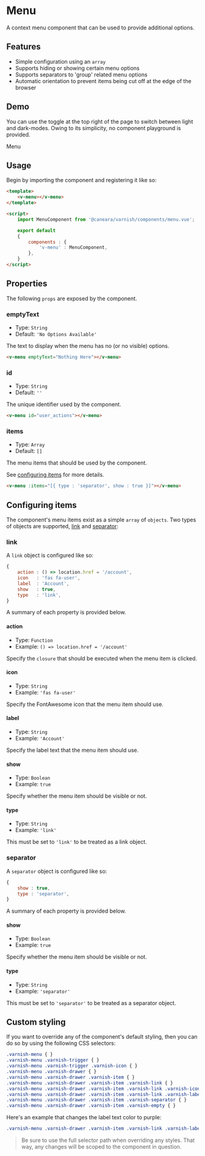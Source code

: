# Menu

A context menu component that can be used to provide additional options.

## Features

* Simple configuration using an `array`
* Supports hiding or showing certain menu options
* Supports separators to 'group' related menu options
* Automatic orientation to prevent items being cut off at the edge of the browser

## Demo

You can use the toggle at the top right of the page to switch between light and dark-modes. Owing to its simplicity, no component playground is provided.

<!-- Setup -->
<script setup>
    import { ref } from 'vue';
    import MenuComponent from '../../src/components/menu.vue';

    let items = ref([
        { type : 'link', show : true, icon : 'fas fa-user', label : 'Account', action: () => alert('clicked') },
        { type : 'separator', show : true },
        { type : 'link', show : true, icon : 'fas fa-right-to-bracket', label : 'Sign Out' },
    ]);
</script>

<!-- Demo -->
<div class="bg-gray-100 dark:bg-black flex justify-center rounded-md p-6 mt-8">
    Menu
    <ClientOnly>
        <MenuComponent :items="items"></MenuComponent>
    </ClientOnly>
</div>

## Usage

Begin by importing the component and registering it like so:

```html
<template>
    <v-menu></v-menu>
</template>

<script>
    import MenuComponent from '@caneara/varnish/components/menu.vue';

    export default
    {
        components : {
            'v-menu' : MenuComponent,
        },
    }
</script>
```

## Properties

The following `props` are exposed by the component.

### emptyText

- Type: `String`
- Default: `'No Options Available'`

The text to display when the menu has no (or no visible) options.

```html
<v-menu emptyText="Nothing Here"></v-menu>
```

### id

- Type: `String`
- Default: `''`

The unique identifier used by the component.

```html
<v-menu id="user_actions"></v-menu>
```

### items

- Type: `Array`
- Default: `[]`

The menu items that should be used by the component.

See [configuring items](#configuring-items) for more details.

```html
<v-menu :items="[{ type : 'separator', show : true }]"></v-menu>
```

## Configuring items

The component's menu items exist as a simple `array` of `objects`. Two types of objects are supported, [link](#link) and [separator](#separator):

### link

A `link` object is configured like so:

```js
{
    action : () => location.href = '/account',
    icon   : 'fas fa-user',
    label  : 'Account',
    show   : true,
    type   : 'link',
}
```

A summary of each property is provided below.

#### action

- Type: `Function`
- Example: `() => location.href = '/account'`

Specify the `closure` that should be executed when the menu item is clicked.

#### icon

- Type: `String`
- Example: `'fas fa-user'`

Specify the FontAwesome icon that the menu item should use.

#### label

- Type: `String`
- Example: `'Account'`

Specify the label text that the menu item should use.

#### show

- Type: `Boolean`
- Example: `true`

Specify whether the menu item should be visible or not.

#### type

- Type: `String`
- Example: `'link'`

This must be set to `'link'` to be treated as a link object.

### separator

A `separator` object is configured like so:

```js
{
    show : true,
    type : 'separator',
}
```

A summary of each property is provided below.

#### show

- Type: `Boolean`
- Example: `true`

Specify whether the menu item should be visible or not.

#### type

- Type: `String`
- Example: `'separator'`

This must be set to `'separator'` to be treated as a separator object.

## Custom styling

If you want to override any of the component's default styling, then you can do so by using the following CSS selectors:

```css
.varnish-menu { }
.varnish-menu .varnish-trigger { }
.varnish-menu .varnish-trigger .varnish-icon { }
.varnish-menu .varnish-drawer { }
.varnish-menu .varnish-drawer .varnish-item { }
.varnish-menu .varnish-drawer .varnish-item .varnish-link { }
.varnish-menu .varnish-drawer .varnish-item .varnish-link .varnish-icon { }
.varnish-menu .varnish-drawer .varnish-item .varnish-link .varnish-label { }
.varnish-menu .varnish-drawer .varnish-item .varnish-separator { }
.varnish-menu .varnish-drawer .varnish-item .varnish-empty { }
```

Here's an example that changes the label text color to purple:

```css
.varnish-menu .varnish-drawer .varnish-item .varnish-link .varnish-label { @apply text-purple-700 dark:text-purple-400 }
```

> Be sure to use the full selector path when overriding any styles. That way, any changes will be scoped to the component in question.